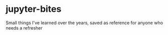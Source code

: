 # jupyter-bites
Small things I've learned over the years, saved as reference for anyone who needs a refresher
